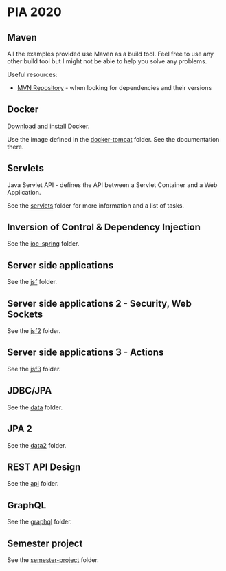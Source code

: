 # PIA 2020

## Maven

All the examples provided use Maven as a build tool. Feel free to use any other build tool but I might
not be able to help you solve any problems.

Useful resources:
* [MVN Repository](https://mvnrepository.com/) - when looking for dependencies and their versions

## Docker

[Download](https://docs.docker.com/get-docker/) and install Docker.

Use the image defined in the [docker-tomcat](docker-tomcat/) folder. See the documentation there.

## Servlets

Java Servlet API - defines the API between a Servlet Container and a Web Application. 

See the [servlets](servlets/) folder for more information and a list of tasks.

## Inversion of Control & Dependency Injection

See the [ioc-spring](ioc-spring/) folder.

## Server side applications

See the [jsf](jsf/) folder.

## Server side applications 2 - Security, Web Sockets

See the [jsf2](jsf2/) folder.

## Server side applications 3 - Actions

See the [jsf3](jsf3/) folder.

## JDBC/JPA

See the [data](data/) folder.

## JPA 2

See the [data2](data2/) folder.

## REST API Design

See the [api](api/) folder.

## GraphQL

See the [graphql](graphql/) folder.

## Semester project

See the [semester-project](semester-project/) folder.
